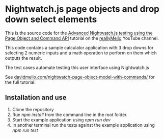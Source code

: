 # Nightwatch.js page objects and drop down select elements
This is the source code for the [Advanced Nightwatch.js testing using the Page Object and Command API](https://youtu.be/gJvAbGYP-H8) tutorial on the [reallyMello](https://www.youtube.com/c/reallymello) YouTube channel.

This code contains a sample calculator application with 3 drop downs for selecting 2 numeric inputs and a math operation to perform on them which outputs the result.

The test cases automate testing this user interface using Nightwatch.js

See [davidmello.com/nightwatch-page-object-model-with-commands/](https://www.davidmello.com/nightwatch-page-object-model-with-commands/) for the full tutorial.

## Installation and use
1) Clone the repository
2) Run *npm install* from the command line in the root folder.
3) Start the example application using *npm run dev*
4) In another terminal run the tests against the example application using *npm run test*
